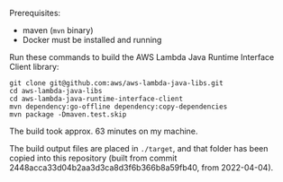 Prerequisites:
 * maven (`mvn` binary)
 * Docker must be installed and running

Run these commands to build the AWS Lambda Java Runtime Interface Client library:

```
git clone git@github.com:aws/aws-lambda-java-libs.git
cd aws-lambda-java-libs
cd aws-lambda-java-runtime-interface-client
mvn dependency:go-offline dependency:copy-dependencies
mvn package -Dmaven.test.skip
```

The build took approx. 63 minutes on my machine.

The build output files are placed in `./target`, and that folder
has been copied into this repository (built from commit
2448acca33d04b2aa3d3ca8d3f6b366b8a59fb40, from 2022-04-04).
